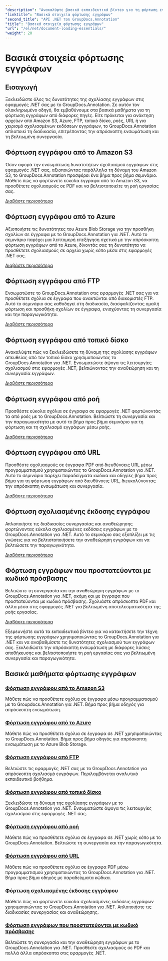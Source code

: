 ```yaml
---
"description": "Ανακαλύψτε βασικά εκπαιδευτικά βίντεο για τη φόρτωση εγγράφων χρησιμοποιώντας το GroupDocs.Annotation .NET. Ενσωματώστε άψογα με Amazon S3, Azure, FTP, τοπικό δίσκο, ροές και άλλα."
"linktitle": "Βασικά στοιχεία φόρτωσης εγγράφων"
"second_title": "API .NET του GroupDocs.Annotation"
"title": "Βασικά στοιχεία φόρτωσης εγγράφων"
"url": "/el/net/document-loading-essentials/"
"weight": 20
---
```


# Βασικά στοιχεία φόρτωσης εγγράφων

## Εισαγωγή

Ξεκλειδώστε όλες τις δυνατότητες της σχολίασης εγγράφων στις εφαρμογές .NET σας με το GroupDocs.Annotation. Σε αυτόν τον ολοκληρωμένο οδηγό, θα εμβαθύνουμε στα βασικά μαθήματα για τη φόρτωση εγγράφων από διάφορες πηγές. Είτε πρόκειται για ανάκτηση αρχείων από Amazon S3, Azure, FTP, τοπικό δίσκο, ροές, URL ή για χειρισμό σχολιασμένων εκδόσεων εγγράφων, το GroupDocs.Annotation απλοποιεί τη διαδικασία, επιτρέποντας την απρόσκοπτη ενσωμάτωση και τη βελτιωμένη συνεργασία.

## Φόρτωση εγγράφου από το Amazon S3
Όσον αφορά την ενσωμάτωση δυνατοτήτων σχολιασμού εγγράφων στις εφαρμογές .NET σας, αξιοποιώντας παράλληλα τη δύναμη του Amazon S3, το GroupDocs.Annotation προσφέρει ένα βήμα προς βήμα σεμινάριο. Μάθετε πώς να φορτώνετε εύκολα έγγραφα από το Amazon S3, να προσθέτετε σχολιασμούς σε PDF και να βελτιστοποιείτε τη ροή εργασίας σας.

[Διαβάστε περισσότερα](./load-document-from-amazon-s3/)

## Φόρτωση εγγράφου από το Azure
Αξιοποιήστε τις δυνατότητες του Azure Blob Storage για την προσθήκη σχολίων σε έγγραφα με το GroupDocs.Annotation για .NET. Αυτό το σεμινάριο παρέχει μια λεπτομερή επεξήγηση σχετικά με την απρόσκοπτη φόρτωση εγγράφων από το Azure, δίνοντάς σας τη δυνατότητα να προσθέτετε σχολιασμούς σε αρχεία χωρίς κόπο μέσα στις εφαρμογές .NET σας.

[Διαβάστε περισσότερα](./load-document-from-azure/)

## Φόρτωση εγγράφου από FTP
Ενσωματώστε το GroupDocs.Annotation στις εφαρμογές .NET σας για να προσθέτετε σχόλια σε έγγραφα που ανακτώνται από διακομιστές FTP. Αυτό το σεμινάριο σας καθοδηγεί στη διαδικασία, διασφαλίζοντας ομαλή φόρτωση και προσθήκη σχολίων σε έγγραφα, ενισχύοντας τη συνεργασία και την παραγωγικότητα.

[Διαβάστε περισσότερα](./load-document-from-ftp/)

## Φόρτωση εγγράφου από τοπικό δίσκο
Ανακαλύψτε πώς να ξεκλειδώσετε τη δύναμη της σχολίασης εγγράφων απευθείας από τον τοπικό δίσκο χρησιμοποιώντας το GroupDocs.Annotation για .NET. Ενσωματώστε άψογα τις λειτουργίες σχολιασμού στις εφαρμογές .NET, βελτιώνοντας την αναθεώρηση και τη συνεργασία εγγράφων.

[Διαβάστε περισσότερα](./load-document-from-local-disk/)

## Φόρτωση εγγράφου από ροή
Προσθέστε εύκολα σχόλια σε έγγραφα σε εφαρμογές .NET φορτώνοντάς τα από ροές με το GroupDocs.Annotation. Βελτιώστε τη συνεργασία και την παραγωγικότητα με αυτό το βήμα προς βήμα σεμινάριο για τη φόρτωση και τη σχολιασμό εγγράφων μέσω ροής.

[Διαβάστε περισσότερα](./load-document-from-stream/)

## Φόρτωση εγγράφου από URL
Προσθέστε σχολιασμούς σε έγγραφα PDF από διευθύνσεις URL μέσω προγραμματισμού χρησιμοποιώντας το GroupDocs.Annotation για .NET. Αυτό το σεμινάριο παρέχει παραδείγματα κώδικα και οδηγίες βήμα προς βήμα για τη φόρτωση εγγράφων από διευθύνσεις URL, διευκολύνοντας την απρόσκοπτη ενσωμάτωση και συνεργασία.

[Διαβάστε περισσότερα](./load-document-from-url/)

## Φόρτωση σχολιασμένης έκδοσης εγγράφου
Απλοποιήστε τις διαδικασίες συνεργασίας και αναθεώρησης φορτώνοντας εύκολα σχολιασμένες εκδόσεις εγγράφων με το GroupDocs.Annotation για .NET. Αυτό το σεμινάριο σας εξοπλίζει με τις γνώσεις για να βελτιστοποιήσετε την αναθεώρηση εγγράφων και να βελτιώσετε την παραγωγικότητα.

[Διαβάστε περισσότερα](./loading-annotated-document-version/)

## Φόρτωση εγγράφων που προστατεύονται με κωδικό πρόσβασης
Βελτιώστε τη συνεργασία και την αναθεώρηση εγγράφων με το GroupDocs.Annotation για .NET, ακόμη και με έγγραφα που προστατεύονται με κωδικό πρόσβασης. Σχολιάστε απρόσκοπτα PDF και άλλα μέσα στις εφαρμογές .NET για βελτιωμένη αποτελεσματικότητα της ροής εργασίας.

[Διαβάστε περισσότερα](./load-password-protected-documents/)

Εξερευνήστε αυτά τα εκπαιδευτικά βίντεο για να κατακτήσετε την τέχνη της φόρτωσης εγγράφων χρησιμοποιώντας το GroupDocs.Annotation για .NET και να αναβαθμίσετε τις δυνατότητες σχολιασμού των εγγράφων σας. Ξεκλειδώστε την απρόσκοπτη ενσωμάτωση με διάφορες λύσεις αποθήκευσης και βελτιστοποιήστε τη ροή εργασίας σας για βελτιωμένη συνεργασία και παραγωγικότητα.
## Βασικά μαθήματα φόρτωσης εγγράφων
### [Φόρτωση εγγράφου από το Amazon S3](./load-document-from-amazon-s3/)
Μάθετε πώς να προσθέτετε σχόλια σε έγγραφα μέσω προγραμματισμού με το Groupdocs.Annotation για .NET. Βήμα προς βήμα οδηγός για απρόσκοπτη ενσωμάτωση.
### [Φόρτωση εγγράφου από το Azure](./load-document-from-azure/)
Μάθετε πώς να προσθέτετε σχόλια σε έγγραφα σε .NET χρησιμοποιώντας το GroupDocs.Annotation. Βήμα προς βήμα οδηγός για απρόσκοπτη ενσωμάτωση με το Azure Blob Storage.
### [Φόρτωση εγγράφου από FTP](./load-document-from-ftp/)
Βελτιώστε τις εφαρμογές .NET σας με το GroupDocs.Annotation για απρόσκοπτη σχολιασμό εγγράφων. Περιλαμβάνεται αναλυτικό εκπαιδευτικό βοήθημα.
### [Φόρτωση εγγράφου από τοπικό δίσκο](./load-document-from-local-disk/)
Ξεκλειδώστε τη δύναμη της σχολίασης εγγράφων με το GroupDocs.Annotation για .NET. Ενσωματώστε άψογα τις λειτουργίες σχολιασμού στις εφαρμογές .NET σας.
### [Φόρτωση εγγράφου από ροή](./load-document-from-stream/)
Μάθετε πώς να προσθέτετε σχόλια σε έγγραφα σε .NET χωρίς κόπο με το GroupDocs.Annotation. Βελτιώστε τη συνεργασία και την παραγωγικότητα.
### [Φόρτωση εγγράφου από URL](./load-document-from-url/)
Μάθετε πώς να προσθέτετε σχόλια σε έγγραφα PDF μέσω προγραμματισμού χρησιμοποιώντας το GroupDocs.Annotation για .NET. Βήμα προς βήμα οδηγός με παραδείγματα κώδικα.
### [Φόρτωση σχολιασμένης έκδοσης εγγράφου](./loading-annotated-document-version/)
Μάθετε πώς να φορτώνετε εύκολα σχολιασμένες εκδόσεις εγγράφων χρησιμοποιώντας το GroupDocs.Annotation για .NET. Απλοποιήστε τις διαδικασίες συνεργασίας και αναθεώρησης.
### [Φόρτωση εγγράφων που προστατεύονται με κωδικό πρόσβασης](./load-password-protected-documents/)
Βελτιώστε τη συνεργασία και την αναθεώρηση εγγράφων με το GroupDocs.Annotation για .NET. Προσθέστε σχολιασμούς σε PDF και πολλά άλλα απρόσκοπτα στις εφαρμογές .NET.